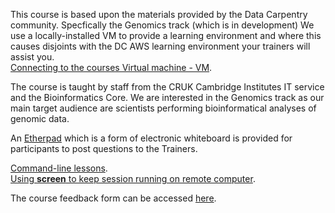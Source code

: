 This course is based upon the materials provided by the Data Carpentry community.
Specfically the Genomics track (which is in development)
We use a locally-installed VM to provide a learning environment and where this causes
disjoints with the DC AWS learning environment your trainers will assist you.   
[Connecting to the courses Virtual machine - VM](logon.md).   

The course is taught by staff from the CRUK Cambridge Institutes IT service and 
the Bioinformatics Core. We are interested in the Genomics track as our main
target audience are scientists performing bioinformatical analyses of genomic data.

An [Etherpad](https://etherpad.wikimedia.org/p/cruk_cl_linux_2019) which is a form 
of electronic whiteboard is provided for participants to post questions to the
Trainers. 

[Command-line lessons](https://datacarpentry.org/shell-genomics/).  
[Using __screen__ to keep session running on remote computer](screen.md).  

The course feedback form can be accessed [here](https://www.surveymonkey.co.uk/r/LNXNov2019).  
